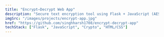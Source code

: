 ```yaml
---
title: "Encrypt–Decrypt Web App"
description: "Secure text encryption tool using Flask + JavaScript (AES-based)."
imgSrc: "/images/projects/encrypt-app.jpg"
href: "https://github.com/singhharsh1708/encrypt-decrypt-app"
techStack: ["Flask", "JavaScript", "Crypto", "HTML/CSS"]
---
```

